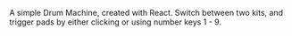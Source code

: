 A simple Drum Machine, created with React. Switch between two kits, and trigger
pads by either clicking or using number keys 1 - 9.
